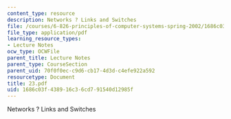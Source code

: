 ```yaml
---
content_type: resource
description: Networks ? Links and Switches
file: /courses/6-826-principles-of-computer-systems-spring-2002/1686c03f438916c36cd791540d12985f_23.pdf
file_type: application/pdf
learning_resource_types:
- Lecture Notes
ocw_type: OCWFile
parent_title: Lecture Notes
parent_type: CourseSection
parent_uid: 70f0f0ec-c9d6-cb17-4d3d-c4efe922a592
resourcetype: Document
title: 23.pdf
uid: 1686c03f-4389-16c3-6cd7-91540d12985f
---
```

Networks ? Links and Switches

